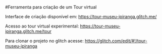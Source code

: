 #Ferramenta para criação de um Tour virtual

Interface de criação disponível em: https://tour-museu-ipiranga.glitch.me/

Acesso ao tour virtual experimental: https://tour-museu-ipiranga.glitch.me/tour

Para clonar o projeto no glitch acesse: https://glitch.com/edit/#!/tour-museu-ipiranga
